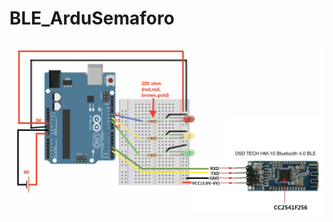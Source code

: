 # BLE_ArduSemaforo

![alt text](https://github.com/Movimentium/BLE_ArduSemaforo/blob/master/SemaforoBLE_01.png?raw=true)

